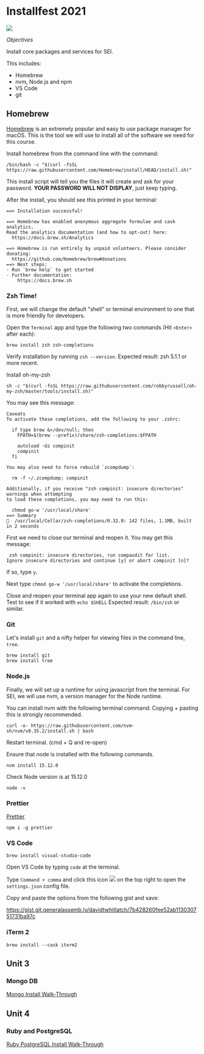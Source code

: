 # Installfest 2021

![](giphy.gif)

_Objectives_

Install core packages and services for SEI.

This includes:

- Homebrew
- nvm, Node.js and npm
- VS Code
- git

## Homebrew

[Homebrew](https://brew.sh/) is an extremely popular and easy to use package manager for macOS. This is the tool we will use to install all of the software we need for this course.

Install homebrew from the command line with the command:

```shell
/bin/bash -c "$(curl -fsSL https://raw.githubusercontent.com/Homebrew/install/HEAD/install.sh)"
```

This install script will tell you the files it will create and ask for your password. **YOUR PASSWORD WILL NOT DISPLAY**, just keep typing.

After the install, you should see this printed in your terminal:

```shell
==> Installation successful!

==> Homebrew has enabled anonymous aggregate formulae and cask analytics.
Read the analytics documentation (and how to opt-out) here:
  https://docs.brew.sh/Analytics

==> Homebrew is run entirely by unpaid volunteers. Please consider donating:
  https://github.com/Homebrew/brew#donations
==> Next steps:
- Run `brew help` to get started
- Further documentation: 
    https://docs.brew.sh
```

### Zsh Time!
First, we will change the default "shell" or terminal environment to one that is more friendly for developers.

Open the `Terminal` app and type the following two commands (Hit `<Enter>` after each):
```
brew install zsh zsh-completions
```

Verify installation by running `zsh --version`. Expected result: zsh 5.1.1 or more recent.

Install oh-my-zsh 
```
sh -c "$(curl -fsSL https://raw.githubusercontent.com/robbyrussell/oh-my-zsh/master/tools/install.sh)"
```
You may see this message:

```shell
Caveats
To activate these completions, add the following to your .zshrc:

  if type brew &>/dev/null; then
    FPATH=$(brew --prefix)/share/zsh-completions:$FPATH

    autoload -Uz compinit
    compinit
  fi

You may also need to force rebuild `zcompdump`:

  rm -f ~/.zcompdump; compinit

Additionally, if you receive "zsh compinit: insecure directories" warnings when attempting
to load these completions, you may need to run this:

  chmod go-w '/usr/local/share'
==> Summary
🍺  /usr/local/Cellar/zsh-completions/0.32.0: 142 files, 1.1MB, built in 2 seconds
```
First we need to close our terminal and reopen it. You may get this message:

```shell
 zsh compinit: insecure directories, run compaudit for list.
Ignore insecure directories and continue [y] or abort compinit [n]?

```
If so, type `y`.

Next type `chmod go-w '/usr/local/share'` to activate the completions.

Close and reopen your terminal app again to use your new default shell.
Test to see if it worked with 
```echo $SHELL```
Expected result: `/bin/zsh` or similar.

### Git
Let's install `git` and a nifty helper for viewing files in the command line, `tree`.

```
brew install git
brew install tree
```

### Node.js

Finally, we will set up a runtime for using javascript from the terminal. For SEI, we will use nvm, a version manager for the Node runtime.

You can install nvm with the following terminal command:
Copying + pasting this is strongly recommended.


```
curl -o- https://raw.githubusercontent.com/nvm-sh/nvm/v0.35.2/install.sh | bash
```

Restart terminal. (cmd + Q and re-open)

Ensure that node is installed with the following commands.

```
nvm install 15.12.0
```
Check Node version is at 15.12.0
```
node -v
```

### Prettier

[Prettier](https://www.npmjs.com/package/prettier)

```
npm i -g prettier
```

### VS Code

```
brew install visual-studio-code
```

Open VS Code by typing `code` at the terminal.

Type `Command + comma` and click this icon ![](settings.png) on the top right to open the `settings.json` config file.

Copy and paste the options from the following gist and save:

https://gist.git.generalassemb.ly/davidtwhitlatch/7b428260fee52ab113030751731ba97c


### iTerm 2

`brew install --cask iterm2`


## Unit 3

### Mongo DB

[Mongo Install Walk-Through](./mongodb-osx.md)


## Unit 4

### Ruby and PostgreSQL

[Ruby PostgreSQL Install Walk-Through](./ruby.md)
